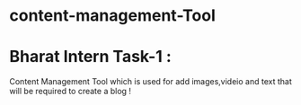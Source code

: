 # content-management-Tool
# Bharat Intern Task-1 :
Content Management Tool which is used for add images,videio and text that will be required to create a blog ! 

